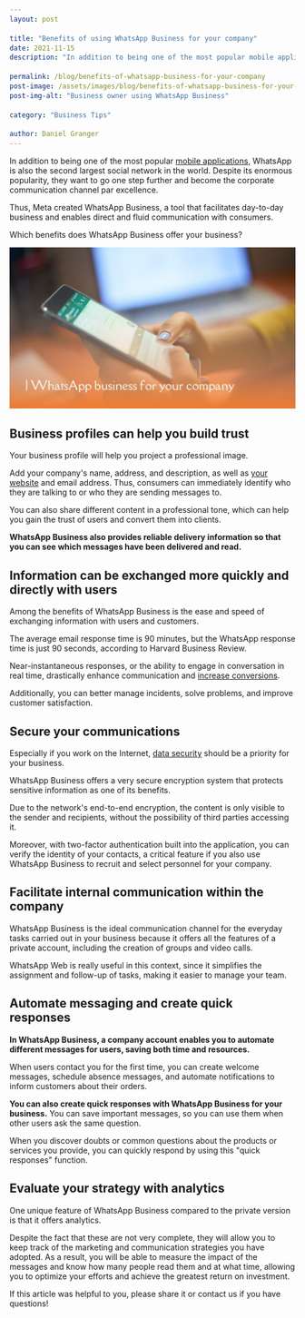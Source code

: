 ```yaml
---
layout: post

title: "Benefits of using WhatsApp Business for your company"
date: 2021-11-15
description: "In addition to being one of the most popular mobile applications, WhatsApp is also the second largest social network in the world. Despite its enormous popularity, they want to go one step further and become the corporate communication channel par excellence."

permalink: /blog/benefits-of-whatsapp-business-for-your-company
post-image: /assets/images/blog/benefits-of-whatsapp-business-for-your-company.jpg
post-img-alt: "Business owner using WhatsApp Business"

category: "Business Tips"

author: Daniel Granger
---
```



In addition to being one of the most popular [mobile applications](https://polax.co.uk/blog/apps-every-business-needs), WhatsApp is also the second largest social network in the world. Despite its enormous popularity, they want to go one step further and become the corporate communication channel par excellence.

Thus, Meta created WhatsApp Business, a tool that facilitates day-to-day business and enables direct and fluid communication with consumers.

Which benefits does WhatsApp Business offer your business?

![Benefits of using WhatsApp Business](/assets/images/blog/benefits-of-whatsapp-business-for-your-company.jpg)

## Business profiles can help you build trust

Your business profile will help you project a professional image.

Add your company's name, address, and description, as well as [your website](https://polax.co.uk/blog/why-you-need-a-website-for-your-business) and email address. Thus, consumers can immediately identify who they are talking to or who they are sending messages to.

You can also share different content in a professional tone, which can help you gain the trust of users and convert them into clients.

**WhatsApp Business also provides reliable delivery information so that you can see which messages have been delivered and read.**

## Information can be exchanged more quickly and directly with users

Among the benefits of WhatsApp Business is the ease and speed of exchanging information with users and customers.

The average email response time is 90 minutes, but the WhatsApp response time is just 90 seconds, according to Harvard Business Review.

Near-instantaneous responses, or the ability to engage in conversation in real time, drastically enhance communication and [increase conversions](https://polax.co.uk/blog/tiktok-for-ecommerce).

Additionally, you can better manage incidents, solve problems, and improve customer satisfaction.

## Secure your communications

Especially if you work on the Internet, [data security](https://polax.co.uk/blog/website-maintenance-and-management) should be a priority for your business.

WhatsApp Business offers a very secure encryption system that protects sensitive information as one of its benefits.

Due to the network's end-to-end encryption, the content is only visible to the sender and recipients, without the possibility of third parties accessing it.

Moreover, with two-factor authentication built into the application, you can verify the identity of your contacts, a critical feature if you also use WhatsApp Business to recruit and select personnel for your company.

## Facilitate internal communication within the company

WhatsApp Business is the ideal communication channel for the everyday tasks carried out in your business because it offers all the features of a private account, including the creation of groups and video calls.

WhatsApp Web is really useful in this context, since it simplifies the assignment and follow-up of tasks, making it easier to manage your team.

## Automate messaging and create quick responses

**In WhatsApp Business, a company account enables you to automate different messages for users, saving both time and resources.**

When users contact you for the first time, you can create welcome messages, schedule absence messages, and automate notifications to inform customers about their orders.

**You can also create quick responses with WhatsApp Business for your business.** You can save important messages, so you can use them when other users ask the same question.

When you discover doubts or common questions about the products or services you provide, you can quickly respond by using this "quick responses" function.

## Evaluate your strategy with analytics

One unique feature of WhatsApp Business compared to the private version is that it offers analytics.

Despite the fact that these are not very complete, they will allow you to keep track of the marketing and communication strategies you have adopted. As a result, you will be able to measure the impact of the messages and know how many people read them and at what time, allowing you to optimize your efforts and achieve the greatest return on investment.

If this article was helpful to you, please share it or contact us if you have questions!